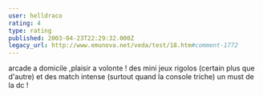 ```yaml
---
user: helldraco
rating: 4
type: rating
published: 2003-04-23T22:29:32.000Z
legacy_url: http://www.emunova.net/veda/test/18.htm#comment-1772
---
```

arcade a domicile ,plaisir a volonte ! des mini jeux rigolos (certain plus que d'autre) et des match intense (surtout quand la console triche) un must de la dc !